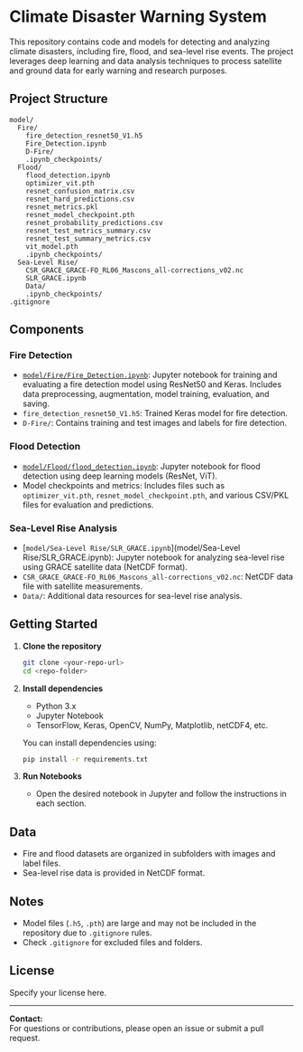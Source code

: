 # Climate Disaster Warning System

This repository contains code and models for detecting and analyzing climate disasters, including fire, flood, and sea-level rise events. The project leverages deep learning and data analysis techniques to process satellite and ground data for early warning and research purposes.

## Project Structure

```
model/
  Fire/
    fire_detection_resnet50_V1.h5
    Fire_Detection.ipynb
    D-Fire/
    .ipynb_checkpoints/
  Flood/
    flood_detection.ipynb
    optimizer_vit.pth
    resnet_confusion_matrix.csv
    resnet_hard_predictions.csv
    resnet_metrics.pkl
    resnet_model_checkpoint.pth
    resnet_probability_predictions.csv
    resnet_test_metrics_summary.csv
    resnet_test_summary_metrics.csv
    vit_model.pth
    .ipynb_checkpoints/
  Sea-Level Rise/
    CSR_GRACE_GRACE-FO_RL06_Mascons_all-corrections_v02.nc
    SLR_GRACE.ipynb
    Data/
    .ipynb_checkpoints/
.gitignore
```

## Components

### Fire Detection

- [`model/Fire/Fire_Detection.ipynb`](model/Fire/Fire_Detection.ipynb): Jupyter notebook for training and evaluating a fire detection model using ResNet50 and Keras. Includes data preprocessing, augmentation, model training, evaluation, and saving.
- `fire_detection_resnet50_V1.h5`: Trained Keras model for fire detection.
- `D-Fire/`: Contains training and test images and labels for fire detection.

### Flood Detection

- [`model/Flood/flood_detection.ipynb`](model/Flood/flood_detection.ipynb): Jupyter notebook for flood detection using deep learning models (ResNet, ViT).
- Model checkpoints and metrics: Includes files such as `optimizer_vit.pth`, `resnet_model_checkpoint.pth`, and various CSV/PKL files for evaluation and predictions.

### Sea-Level Rise Analysis

- [`model/Sea-Level Rise/SLR_GRACE.ipynb`](model/Sea-Level Rise/SLR_GRACE.ipynb): Jupyter notebook for analyzing sea-level rise using GRACE satellite data (NetCDF format).
- `CSR_GRACE_GRACE-FO_RL06_Mascons_all-corrections_v02.nc`: NetCDF data file with satellite measurements.
- `Data/`: Additional data resources for sea-level rise analysis.

## Getting Started

1. **Clone the repository**
   ```sh
   git clone <your-repo-url>
   cd <repo-folder>
   ```

2. **Install dependencies**
   - Python 3.x
   - Jupyter Notebook
   - TensorFlow, Keras, OpenCV, NumPy, Matplotlib, netCDF4, etc.

   You can install dependencies using:
   ```sh
   pip install -r requirements.txt
   ```

3. **Run Notebooks**
   - Open the desired notebook in Jupyter and follow the instructions in each section.

## Data

- Fire and flood datasets are organized in subfolders with images and label files.
- Sea-level rise data is provided in NetCDF format.

## Notes

- Model files (`.h5`, `.pth`) are large and may not be included in the repository due to `.gitignore` rules.
- Check `.gitignore` for excluded files and folders.

## License

Specify your license here.

---

**Contact:**  
For questions or contributions, please open an issue or submit a pull request.
